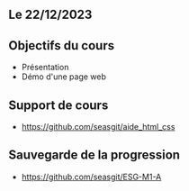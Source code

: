 ## Le 22/12/2023

## Objectifs du cours
- Présentation
- Démo d'une page web
## Support de cours
- https://github.com/seasgit/aide_html_css
## Sauvegarde de la progression
- https://github.com/seasgit/ESG-M1-A

